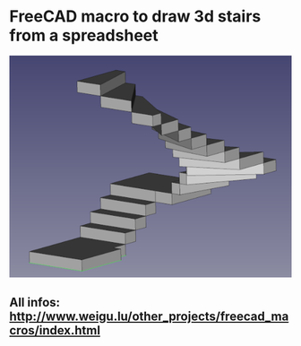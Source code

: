 # FreeCAD macro to draw 3d stairs from a spreadsheet

![freecad stairs macro](png/freecad_stairs_down_600.png "freecad stairs macro")

## All infos: <http://www.weigu.lu/other_projects/freecad_macros/index.html>
